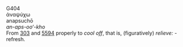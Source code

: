 G404  
ἀναψύχω  
anapsuchō  
*an-aps-oo‘-kho*  
From [303](g0303) and [5594](g5594) properly to *cool* *off*, that is,
(figuratively) *relieve:* - refresh.  
